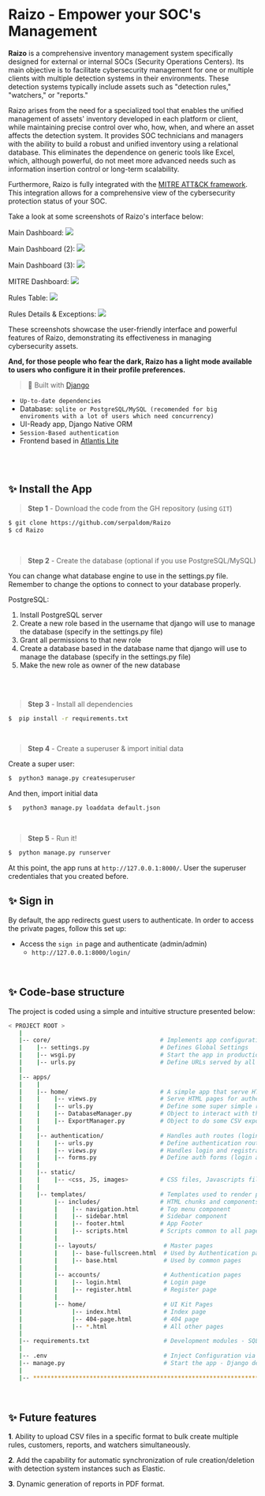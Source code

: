 # Raizo - Empower your SOC's Management

**Raizo** is a comprehensive inventory management system specifically designed for external or internal SOCs (Security Operations Centers). Its main objective is to facilitate cybersecurity management for one or multiple clients with multiple detection systems in their environments. These detection systems typically include assets such as "detection rules," "watchers," or "reports."

Raizo arises from the need for a specialized tool that enables the unified management of assets' inventory developed in each platform or client, while maintaining precise control over who, how, when, and where an asset affects the detection system. It provides SOC technicians and managers with the ability to build a robust and unified inventory using a relational database. This eliminates the dependence on generic tools like Excel, which, although powerful, do not meet more advanced needs such as information insertion control or long-term scalability.

Furthermore, Raizo is fully integrated with the [MITRE ATT&CK framework](https://attack.mitre.org/). This integration allows for a comprehensive view of the cybersecurity protection status of your SOC.

Take a look at some screenshots of Raizo's interface below:

Main Dashboard:
<kbd>
  <img src="media/main_dashboard.png">
</kbd>

Main Dashboard (2):
<kbd>
  <img src="media/main_dashboard2.png">
</kbd>

Main Dashboard (3):
<kbd>
  <img src="media/main_dashboard3.png">
</kbd>

MITRE Dashboard:
<kbd>
  <img src="media/mitre_dashboard.png">
</kbd>

Rules Table:
<kbd>
  <img src="media/rules_table.png">
</kbd>

Rules Details & Exceptions:
<kbd>
  <img src="media/rule_details.png">
</kbd>

These screenshots showcase the user-friendly interface and powerful features of Raizo, demonstrating its effectiveness in managing cybersecurity assets.

**And, for those people who fear the dark, Raizo has a light mode available to users who configure it in their profile preferences.**
<br />

> 🚀 Built with [Django](https://www.djangoproject.com/)

- `Up-to-date dependencies`
- Database: `sqlite or PostgreSQL/MySQL (recomended for big enviroments with a lot of users which need concurrency)`
- UI-Ready app, Django Native ORM
- `Session-Based authentication`
- Frontend based in [Atlantis Lite](https://themekita.com/demo-atlantis-lite-bootstrap/) 

<br />

<br /> 

## ✨ Install the App

> **Step 1** - Download the code from the GH repository (using `GIT`) 

```bash
$ git clone https://github.com/serpaldom/Raizo
$ cd Raizo
```

<br />

> **Step 2** - Create the database (optional if you use PostgreSQL/MySQL)

You can change what database engine to use in the settings.py file. Remember to change the options to connect to your database properly.

PostgreSQL:

1. Install PostgreSQL server
2. Create a new role based in the username that django will use to manage the database (specify in the settings.py file)
3. Grant all permissions to that new role
4. Create a database based in the database name that django will use to manage the database (specify in the settings.py file)
5. Make the new role as owner of the new database
<br />

<br />

> **Step 3** - Install all dependencies
```bash
$  pip install -r requirements.txt    
```

<br />

> **Step 4** - Create a superuser & import initial data

Create a super user:
```bash
$  python3 manage.py createsuperuser
```
And then, import initial data
```bash
$   python3 manage.py loaddata default.json    
```
<br />

> **Step 5** - Run it!

```bash
$  python manage.py runserver   
```

At this point, the app runs at `http://127.0.0.1:8000/`. User the superuser credentiales that you created before. 
<br />

## ✨ Sign in

By default, the app redirects guest users to authenticate. In order to access the private pages, follow this set up: 

- Access the `sign in` page and authenticate (admin/admin)
  - `http://127.0.0.1:8000/login/`

<br />

## ✨ Code-base structure

The project is coded using a simple and intuitive structure presented below:

```bash
< PROJECT ROOT >
   |
   |-- core/                               # Implements app configuration
   |    |-- settings.py                    # Defines Global Settings
   |    |-- wsgi.py                        # Start the app in production
   |    |-- urls.py                        # Define URLs served by all apps/nodes
   |
   |-- apps/
   |    |
   |    |-- home/                          # A simple app that serve HTML files
   |    |    |-- views.py                  # Serve HTML pages for authenticated users
   |    |    |-- urls.py                   # Define some super simple routes 
   |    |    |-- DatabaseManager.py        # Object to interact with the database
   |    |    |-- ExportManager.py          # Object to do some CSV exports
   |    |
   |    |-- authentication/                # Handles auth routes (login and register)
   |    |    |-- urls.py                   # Define authentication routes  
   |    |    |-- views.py                  # Handles login and registration  
   |    |    |-- forms.py                  # Define auth forms (login and register) 
   |    |
   |    |-- static/
   |    |    |-- <css, JS, images>         # CSS files, Javascripts files
   |    |
   |    |-- templates/                     # Templates used to render pages
   |         |-- includes/                 # HTML chunks and components
   |         |    |-- navigation.html      # Top menu component
   |         |    |-- sidebar.html         # Sidebar component
   |         |    |-- footer.html          # App Footer
   |         |    |-- scripts.html         # Scripts common to all pages
   |         |
   |         |-- layouts/                   # Master pages
   |         |    |-- base-fullscreen.html  # Used by Authentication pages
   |         |    |-- base.html             # Used by common pages
   |         |
   |         |-- accounts/                  # Authentication pages
   |         |    |-- login.html            # Login page
   |         |    |-- register.html         # Register page
   |         |
   |         |-- home/                      # UI Kit Pages
   |              |-- index.html            # Index page
   |              |-- 404-page.html         # 404 page
   |              |-- *.html                # All other pages
   |
   |-- requirements.txt                     # Development modules - SQLite storage
   |
   |-- .env                                 # Inject Configuration via Environment
   |-- manage.py                            # Start the app - Django default start script
   |
   |-- ************************************************************************
```

<br />

## ✨ Future features

**1**. Ability to upload CSV files in a specific format to bulk create multiple rules, customers, reports, and watchers simultaneously.

**2**. Add the capability for automatic synchronization of rule creation/deletion with detection system instances such as Elastic. 

**3**. Dynamic generation of reports in PDF format. 


<br />
